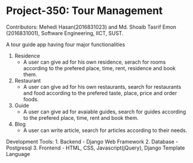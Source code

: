 # Project-350: Tour Management

Contributors:
Mehedi Hasan(2016831023) and Md. Shoaib Tasrif Emon (2016831001),
Software Engineering, IICT, SUST.

A tour guide app having four major functionalities

1. Residence
   - A user can give ad for his own residence,  serach for rooms according to the prefered place, time, rent, residence and book them.
2. Restaurant
   - A user can give ad for his own restaurants, search for restaurants and food according to the prefered taste, place, price and order foods.
3. Guide
   - A user can give ad for avaiable guides, search for guides according to the prefered place, time, rent and book them.
4. Blog
   - A user can write article, search for articles according to their needs.

Development Tools:
    1. Backend - Django Web Framework
    2. Database - Postgresql
    3. Frontend - HTML, CSS, Javascript(jQuery), Django Template Language
